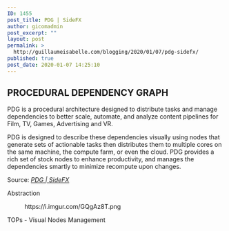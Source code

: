 ```yaml
---
ID: 1455
post_title: PDG | SideFX
author: gicomadmin
post_excerpt: ""
layout: post
permalink: >
  http://guillaumeisabelle.com/blogging/2020/01/07/pdg-sidefx/
published: true
post_date: 2020-01-07 14:25:10
---
```

## PROCEDURAL DEPENDENCY GRAPH

PDG is a procedural architecture designed to distribute tasks and manage dependencies to better scale, automate, and analyze content pipelines for Film, TV, Games, Advertising and VR.

PDG is designed to describe these dependencies visually using nodes that generate sets of actionable tasks then distributes them to multiple cores on the same machine, the compute farm, or even the cloud. PDG provides a rich set of stock nodes to enhance productivity, and manages the dependencies smartly to minimize recompute upon changes.

Source: *[PDG | SideFX][1]*

<!-- wp:more -->

<!--more-->

<!-- /wp:more -->

<!-- wp:paragraph -->

Abstraction

<!-- /wp:paragraph -->

<!-- wp:core-embed/imgur {"url":"https://i.imgur.com/GQgAz8T.png","type":"rich","providerNameSlug":"imgur","className":""} --><figure class="wp-block-embed-imgur wp-block-embed is-type-rich is-provider-imgur">

<div class="wp-block-embed__wrapper">
  https://i.imgur.com/GQgAz8T.png
</div></figure> 

<!-- /wp:core-embed/imgur -->

<!-- wp:paragraph -->

TOPs - Visual Nodes Management

<!-- /wp:paragraph -->

<!-- wp:paragraph -->



<!-- /wp:paragraph -->

 [1]: https://www.sidefx.com/products/pdg/